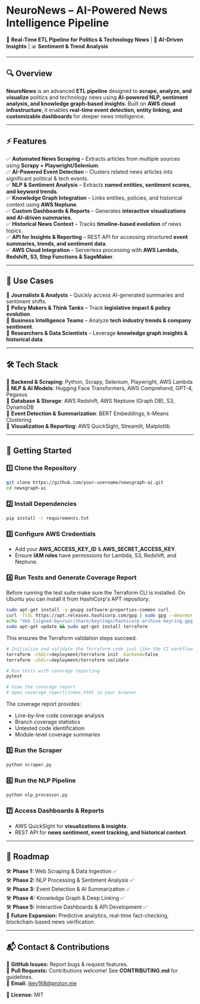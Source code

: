 # NeuroNews – AI-Powered News Intelligence Pipeline

📡 **Real-Time ETL Pipeline for Politics & Technology News** | 🚀 **AI-Driven Insights** | 📊 **Sentiment & Trend Analysis**  

---

## 🔍 Overview

**NeuroNews** is an advanced **ETL pipeline** designed to **scrape, analyze, and visualize** politics and technology news using **AI-powered NLP, sentiment analysis, and knowledge graph-based insights**. Built on **AWS cloud infrastructure**, it enables **real-time event detection, entity linking, and customizable dashboards** for deeper news intelligence.

---

## ⚡ Features

✅ **Automated News Scraping** – Extracts articles from multiple sources using **Scrapy + Playwright/Selenium**.  
✅ **AI-Powered Event Detection** – Clusters related news articles into significant political & tech events.  
✅ **NLP & Sentiment Analysis** – Extracts **named entities, sentiment scores, and keyword trends**.  
✅ **Knowledge Graph Integration** – Links entities, policies, and historical context using **AWS Neptune**.  
✅ **Custom Dashboards & Reports** – Generates **interactive visualizations and AI-driven summaries**.  
✅ **Historical News Context** – Tracks **timeline-based evolution** of news topics.  
✅ **API for Insights & Reporting** – REST API for accessing structured **event summaries, trends, and sentiment data**.  
✅ **AWS Cloud Integration** – Serverless processing with **AWS Lambda, Redshift, S3, Step Functions & SageMaker**.  

---

## 📌 Use Cases

🔹 **Journalists & Analysts** – Quickly access AI-generated summaries and sentiment shifts.  
🔹 **Policy Makers & Think Tanks** – Track **legislative impact & policy evolution**.  
🔹 **Business Intelligence Teams** – Analyze **tech industry trends & company sentiment**.  
🔹 **Researchers & Data Scientists** – Leverage **knowledge graph insights & historical data**.  

---

## 🛠️ Tech Stack

🔹 **Backend & Scraping**: Python, Scrapy, Selenium, Playwright, AWS Lambda  
🔹 **NLP & AI Models**: Hugging Face Transformers, AWS Comprehend, GPT-4, Pegasus  
🔹 **Database & Storage**: AWS Redshift, AWS Neptune (Graph DB), S3, DynamoDB  
🔹 **Event Detection & Summarization**: BERT Embeddings, k-Means Clustering  
🔹 **Visualization & Reporting**: AWS QuickSight, Streamlit, Matplotlib  

---

## 🚀 Getting Started

### 1️⃣ Clone the Repository
```bash
git clone https://github.com/your-username/newsgraph-ai.git
cd newsgraph-ai
```

### 2️⃣ Install Dependencies
```bash
pip install -r requirements.txt
```

### 3️⃣ Configure AWS Credentials
- Add your **AWS_ACCESS_KEY_ID** & **AWS_SECRET_ACCESS_KEY**.  
- Ensure **IAM roles** have permissions for Lambda, S3, Redshift, and Neptune.  

### 4️⃣ Run Tests and Generate Coverage Report
Before running the test suite make sure the Terraform CLI is installed. On
Ubuntu you can install it from HashiCorp's APT repository:
```bash
sudo apt-get install -y gnupg software-properties-common curl
curl -fsSL https://apt.releases.hashicorp.com/gpg | sudo gpg --dearmor -o /usr/share/keyrings/hashicorp-archive-keyring.gpg
echo "deb [signed-by=/usr/share/keyrings/hashicorp-archive-keyring.gpg] https://apt.releases.hashicorp.com $(lsb_release -cs) main" | sudo tee /etc/apt/sources.list.d/hashicorp.list
sudo apt-get update && sudo apt-get install terraform
```
This ensures the Terraform validation steps succeed.

```bash
# Initialize and validate the Terraform code just like the CI workflow
terraform -chdir=deployment/terraform init -backend=false
terraform -chdir=deployment/terraform validate
```
```bash
# Run tests with coverage reporting
pytest

# View the coverage report
# Open coverage_report/index.html in your browser
```

The coverage report provides:
- Line-by-line code coverage analysis
- Branch coverage statistics
- Untested code identification
- Module-level coverage summaries

### 5️⃣ Run the Scraper
```bash
python scraper.py
```

### 6️⃣ Run the NLP Pipeline
```bash
python nlp_processor.py
```

### 7️⃣ Access Dashboards & Reports
- AWS QuickSight for **visualizations & insights**.  
- REST API for **news sentiment, event tracking, and historical context**.  

---

## 📅 Roadmap

🛠 **Phase 1:** Web Scraping & Data Ingestion ✅  
🛠 **Phase 2:** NLP Processing & Sentiment Analysis ✅  
🛠 **Phase 3:** Event Detection & AI Summarization ✅  
🛠 **Phase 4:** Knowledge Graph & Deep Linking ✅  
🛠 **Phase 5:** Interactive Dashboards & API Development ✅  
🚀 **Future Expansion:** Predictive analytics, real-time fact-checking, blockchain-based news verification  

---

## 📬 Contact & Contributions

🔗 **GitHub Issues:** Report bugs & request features.  
🔗 **Pull Requests:** Contributions welcome! See **CONTRIBUTING.md** for guidelines.  
📧 **Email:** ikey168@proton.me

🔖 **License:** MIT
